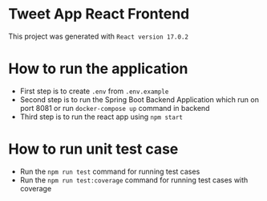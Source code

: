 # Tweet App React Frontend

This project was generated with ```React version 17.0.2```

# How to run the application 

* First step is to create ```.env``` from ```.env.example```
* Second step is to run the Spring Boot Backend Application which run on port 8081 or run ```docker-compose up``` command in backend
* Third step is to run the react app using ```npm start```

# How to run unit test case

* Run the ```npm run test``` command for running test cases
* Run the ```npm run test:coverage``` command for running test cases with coverage
